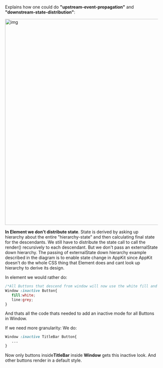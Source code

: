 Explains how one could do **"upstream-event-propagation"** and **"downstream-state-distribution"**:<!--more--> 

<img width="680" alt="img" src="https://rawgit.com/stylekit/img/master/event_and_state_diagram.svg">

**In Element we don't distribute state**. State is derived by asking up hierarchy about the entire "hierarchy-state" and then calculating final state for the descendants.  We still have to distribute the state call to call the render() recursively to each descendant. But we don't pass an externalState down hierarchy. The passing of externalState down hierarchy example described in the diagram is to enable state change in AppKit since AppKit doesn't do the whole CSS thing that Element does and cant look up hierarchy to derive its design.

In element we would rather do:
```css
/*All Buttons that descend from window will now use the white fill and grey line when window is set to inactive*/
Window :inactive Button{
   fill:white;
   line:grey;
}
```

And thats all the code thats needed to add an inactive mode for all Buttons in Window. 

If we need more granularity: We do: 

```css
Window :inactive TitleBar Button{
   ...
}
```

Now only buttons inside**TitleBar** inside **Window** gets this inactive look. 
And other buttons render in a default style.
